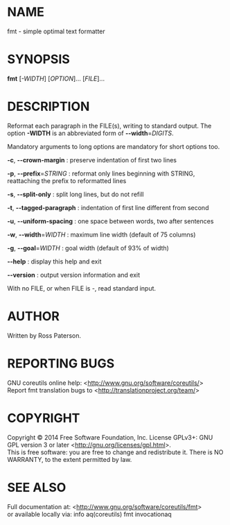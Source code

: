 NAME
====

fmt - simple optimal text formatter

SYNOPSIS
========

**fmt** [*-WIDTH*] [*OPTION*]... [*FILE*]...

DESCRIPTION
===========

Reformat each paragraph in the FILE(s), writing to standard output. The option **-WIDTH** is an abbreviated form of **--width**=*DIGITS*.

Mandatory arguments to long options are mandatory for short options too.

**-c**, **--crown-margin**
:   preserve indentation of first two lines

**-p**, **--prefix**=*STRING*
:   reformat only lines beginning with STRING, reattaching the prefix to reformatted lines

**-s**, **--split-only**
:   split long lines, but do not refill

**-t**, **--tagged-paragraph**
:   indentation of first line different from second

**-u**, **--uniform-spacing**
:   one space between words, two after sentences

**-w**, **--width**=*WIDTH*
:   maximum line width (default of 75 columns)

**-g**, **--goal**=*WIDTH*
:   goal width (default of 93% of width)

**--help**
:   display this help and exit

**--version**
:   output version information and exit

With no FILE, or when FILE is -, read standard input.

AUTHOR
======

Written by Ross Paterson.

REPORTING BUGS
==============

GNU coreutils online help: \<<http://www.gnu.org/software/coreutils/>\>\
 Report fmt translation bugs to \<<http://translationproject.org/team/>\>

COPYRIGHT
=========

Copyright © 2014 Free Software Foundation, Inc. License GPLv3+: GNU GPL version 3 or later \<<http://gnu.org/licenses/gpl.html>\>.\
 This is free software: you are free to change and redistribute it. There is NO WARRANTY, to the extent permitted by law.

SEE ALSO
========

Full documentation at: \<<http://www.gnu.org/software/coreutils/fmt>\>\
 or available locally via: info aq(coreutils) fmt invocationaq
